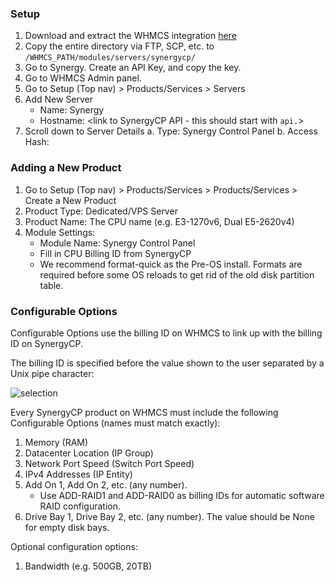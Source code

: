 ### Setup

 1. Download and extract the WHMCS integration [here](https://install.synergycp.com/bm/integration/whmcs.tgz)
 2. Copy the entire directory via FTP, SCP, etc. to `/WHMCS_PATH/modules/servers/synergycp/`
 3. Go to Synergy. Create an API Key, and copy the key.
 4. Go to WHMCS Admin panel.
 5. Go to Setup (Top nav) > Products/Services > Servers
 6. Add New Server
     - Name: Synergy
     - Hostname: <link to SynergyCP API - this should start with `api.`>
 7. Scroll down to Server Details
   a. Type: Synergy Control Panel
   b. Access Hash: <API Key>

### Adding a New Product

1. Go to Setup (Top nav) > Products/Services > Products/Services > Create a New Product
2. Product Type: Dedicated/VPS Server
3. Product Name: The CPU name (e.g. E3-1270v6, Dual E5-2620v4)
4. Module Settings:
    - Module Name: Synergy Control Panel
    - Fill in CPU Billing ID from SynergyCP
    - We recommend format-quick as the Pre-OS install. Formats are required before some OS reloads to get rid of the old disk partition table.
 
### Configurable Options

Configurable Options use the billing ID on WHMCS to link up with the billing ID on SynergyCP.

The billing ID is specified before the value shown to the user separated by a Unix pipe character:
 
![selection](https://user-images.githubusercontent.com/229041/30526732-a3009a72-9bd4-11e7-9a83-cf2f963f490c.png)
 
Every SynergyCP product on WHMCS must include the following Configurable Options (names must match exactly):

1. Memory (RAM)
2. Datacenter Location (IP Group)
3. Network Port Speed (Switch Port Speed)
4. IPv4 Addresses (IP Entity)
5. Add On 1, Add On 2, etc. (any number).
    - Use ADD-RAID1 and ADD-RAID0 as billing IDs for automatic software RAID configuration. 
6. Drive Bay 1, Drive Bay 2, etc. (any number). The value should be None for empty disk bays.

Optional configuration options:
1. Bandwidth (e.g. 500GB, 20TB) 
